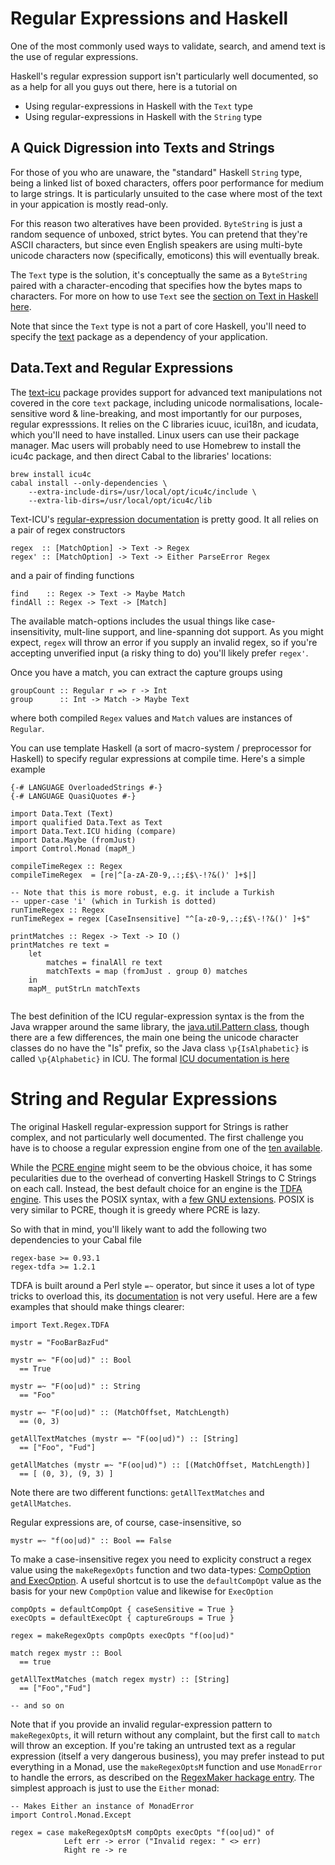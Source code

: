 # Regular Expressions and Haskell

One of the most commonly used ways to validate, search, and amend text is the use of regular expressions. 

Haskell's regular expression support isn't particularly well documented, so as a help for all you guys out there, here is a tutorial on

 * Using regular-expressions in Haskell with the `Text` type
 * Using regular-expressions in Haskell with the `String` type
 
## A Quick Digression into Texts and Strings
For those of you who are unaware, the "standard" Haskell `String` type, being a linked list of boxed characters, offers poor performance for medium to large strings. It is particularly unsuited to the case where most of the text in your appication is mostly read-only.

For this reason two alteratives have been provided. `ByteString` is just a random sequence of unboxed, strict bytes. You can pretend that they're ASCII characters, but since even English speakers are using multi-byte unicode characters now (specifically, emoticons) this will eventually break.

The `Text` type is the solution, it's conceptually the same as a `ByteString` paired with a character-encoding that specifies how the bytes maps to characters. For more on how to use `Text` see the [section on Text in Haskell here](fixme). 

Note that since the `Text` type is not a part of core Haskell, you'll need to specify the [text](https://hackage.haskell.org/package/text/docs/Data-Text.html) package as a dependency of your application.

## Data.Text and Regular Expressions

The [text-icu](http://hackage.haskell.org/package/text-icu) package provides support for advanced text manipulations not covered in the core `text` package, including unicode normalisations, locale-sensitive word & line-breaking, and most importantly for our purposes, regular expresssions. It relies on the C libraries icuuc, icui18n, and icudata, which you'll need to have installed. Linux users can use their package manager. Mac users will probably need to use Homebrew to install the icu4c package, and then direct Cabal to the libraries' locations:

```
brew install icu4c
cabal install --only-dependencies \
	--extra-include-dirs=/usr/local/opt/icu4c/include \
	--extra-lib-dirs=/usr/local/opt/icu4c/lib
``` 

Text-ICU's [regular-expression documentation](http://hackage.haskell.org/package/text-icu-0.7.0.1/docs/Data-Text-ICU.html#g:10) is pretty good. It all relies on a pair of regex constructors

```
regex  :: [MatchOption] -> Text -> Regex
regex' :: [MatchOption] -> Text -> Either ParseError Regex
```
and a pair of finding functions

```
find    :: Regex -> Text -> Maybe Match
findAll :: Regex -> Text -> [Match]
```

The available match-options includes the usual things like case-insensitivity, mult-line support, and line-spanning dot support. As you might expect, `regex` will throw an error if you supply an invalid regex, so if you're accepting unverified input (a risky thing to do) you'll likely prefer `regex'`. 

Once you have a match, you can extract the capture groups using

```
groupCount :: Regular r => r -> Int
group      :: Int -> Match -> Maybe Text
```

where both compiled `Regex` values and `Match` values are instances of `Regular`.

You can use template Haskell (a sort of macro-system / preprocessor for Haskell) to specify regular expressions at compile time. Here's a simple example

```
{-# LANGUAGE OverloadedStrings #-}
{-# LANGUAGE QuasiQuotes #-}

import Data.Text (Text)
import qualified Data.Text as Text
import Data.Text.ICU hiding (compare)
import Data.Maybe (fromJust)
import Comtrol.Monad (mapM_)

compileTimeRegex :: Regex
compileTimeRegex  = [re|^[a-zA-Z0-9,.:;£$\-!?&()' ]+$|]

-- Note that this is more robust, e.g. it include a Turkish
-- upper-case 'i' (which in Turkish is dotted)
runTimeRegex :: Regex
runTimeRegex = regex [CaseInsensitive] "^[a-z0-9,.:;£$\-!?&()' ]+$"

printMatches :: Regex -> Text -> IO ()
printMatches re text =
	let
		matches = finalAll re text
		matchTexts = map (fromJust . group 0) matches
	in
	mapM_ putStrLn matchTexts
		
```

The best definition of the ICU regular-expression syntax is the from the Java wrapper around the same library, the [java.util.Pattern class](https://docs.oracle.com/javase/7/docs/api/java/util/regex/Pattern.html), though there are a few differences, the main one being the unicode character classes do no have the "Is" prefix, so the Java class `\p{IsAlphabetic}` is called `\p{Alphabetic}` in ICU. The formal [ICU documentation is here](http://userguide.icu-project.org/strings/regexp)


# String and Regular Expressions

The original Haskell regular-expression support for Strings is rather complex, and not particularly well documented. The first challenge you have is to choose a regular expression engine from one of the [ten available](https://wiki.haskell.org/Regular_expressions#regex-tdfa).

While the [PCRE engine](https://hackage.haskell.org/package/regex-pcre) might seem to be the obvious choice, it has some pecularities due to the overhead of converting Haskell Strings to C Strings on each call. Instead, the best default choice for an engine is the [TDFA engine](http://hackage.haskell.org/package/regex-tdfa). This uses the POSIX syntax, with a [few GNU extensions](https://hackage.haskell.org/package/regex-tdfa-1.2.1/docs/Text-Regex-TDFA.html). POSIX is very similar to PCRE, though it is greedy where PCRE is lazy.

So with that in mind, you'll likely want to add the following two dependencies to your Cabal file

```
regex-base >= 0.93.1
regex-tdfa >= 1.2.1
```

TDFA is built around a Perl style `=~` operator, but since it uses a lot of type tricks to overload this, its [documentation](https://hackage.haskell.org/package/regex-tdfa-1.2.1/docs/Text-Regex-TDFA.html) is not very useful. Here are a few examples that should make things clearer:

```
import Text.Regex.TDFA

mystr = "FooBarBazFud"

mystr =~ "F(oo|ud)" :: Bool 
  == True

mystr =~ "F(oo|ud)" :: String 
  == "Foo"

mystr =~ "F(oo|ud)" :: (MatchOffset, MatchLength)
  == (0, 3)

getAllTextMatches (mystr =~ "F(oo|ud)") :: [String]
  == ["Foo", "Fud"]
    
getAllMatches (mystr =~ "F(oo|ud)") :: [(MatchOffset, MatchLength)]
  == [ (0, 3), (9, 3) ]  
```

Note there are two different functions: `getAllTextMatches` and `getAllMatches`.

Regular expressions are, of course, case-insensitive, so

```
mystr =~ "f(oo|ud)" :: Bool == False
```

To make a case-insensitive regex you need to explicity construct a regex value using the `makeRegexOpts` function and two data-types: [CompOption and ExecOption](https://hackage.haskell.org/package/regex-tdfa/docs/Text-Regex-TDFA-Common.html). A useful shortcut is to use the `defaultCompOpt` value as the basis for your new `CompOption` value and likewise for `ExecOption`

```
compOpts = defaultCompOpt { caseSensitive = True }
execOpts = defaultExecOpt { captureGroups = True }

regex = makeRegexOpts compOpts execOpts "f(oo|ud)"

match regex mystr :: Bool 
  == true
  
getAllTextMatches (match regex mystr) :: [String]
  == ["Foo","Fud"]  
  
-- and so on
```

Note that if you provide an invalid regular-expression pattern to `makeRegexOpts`, it will return without any complaint, but the first call to `match` will throw an exception. If you're taking an untrusted text as a regular expression (itself a very dangerous business), you may prefer instead to put everything in a Monad, use the `makeRegexOptsM` function and use `MonadError` to handle the errors, as described on the [RegexMaker hackage entry](http://hackage.haskell.org/package/regex-base-0.93.2/docs/Text-Regex-Base-RegexLike.html). The simplest approach is just to use the `Either` monad:

```
-- Makes Either an instance of MonadError
import Control.Monad.Except

regex = case makeRegexOptsM compOpts execOpts "f(oo|ud)" of 
			Left err -> error ("Invalid regex: " <> err)
			Right re -> re
```




